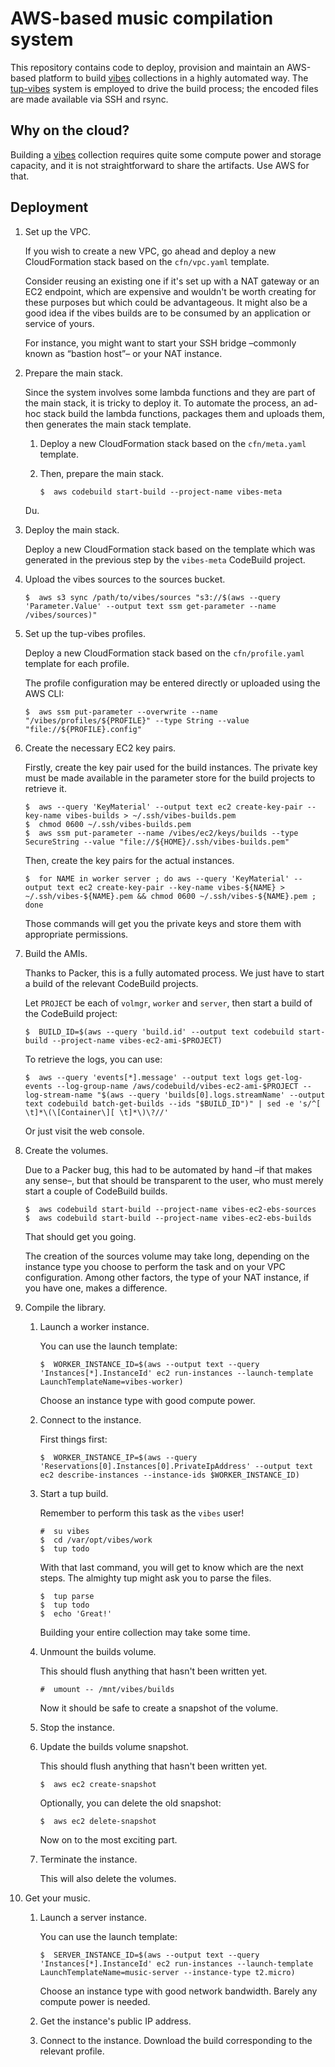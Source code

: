 AWS-based music compilation system
================================================================================

This repository contains code to deploy, provision and maintain an AWS-based platform to build [vibes](https://www.davidjsp.eu/vibes/index) collections in a highly automated way. The [tup-vibes](https://github.com/kalrish/tup-vibes) system is employed to drive the build process; the encoded files are made available via SSH and rsync.


Why on the cloud?
--------------------------------------------------------------------------------

Building a [vibes]() collection requires quite some compute power and storage capacity, and it is not straightforward to share the artifacts. Use AWS for that.


Deployment
--------------------------------------------------------------------------------

 1.  Set up the VPC.
 
     If you wish to create a new VPC, go ahead and deploy a new CloudFormation stack based on the `cfn/vpc.yaml` template.
     
     Consider reusing an existing one if it's set up with a NAT gateway or an EC2 endpoint, which are expensive and wouldn't be worth creating for these purposes but which could be advantageous. It might also be a good idea if the vibes builds are to be consumed by an application or service of yours.
     
     For instance, you might want to start your SSH bridge –commonly known as “bastion host”– or your NAT instance.
 
 2.  Prepare the main stack.
 
     Since the system involves some lambda functions and they are part of the main stack, it is tricky to deploy it. To automate the process, an ad-hoc stack build the lambda functions, packages them and uploads them, then generates the main stack template.
     
     1.  Deploy a new CloudFormation stack based on the `cfn/meta.yaml` template.
     
     2.  Then, prepare the main stack.
     
             $  aws codebuild start-build --project-name vibes-meta
     
     Du.
 
 2.  Deploy the main stack.
 
     Deploy a new CloudFormation stack based on the template which was generated in the previous step by the `vibes-meta` CodeBuild project.
 
 3.  Upload the vibes sources to the sources bucket.
 
         $  aws s3 sync /path/to/vibes/sources "s3://$(aws --query 'Parameter.Value' --output text ssm get-parameter --name /vibes/sources)"
 
 4.  Set up the tup-vibes profiles.
 
     Deploy a new CloudFormation stack based on the `cfn/profile.yaml` template for each profile.
     
     The profile configuration may be entered directly or uploaded using the AWS CLI:
     
         $  aws ssm put-parameter --overwrite --name "/vibes/profiles/${PROFILE}" --type String --value "file://${PROFILE}.config"
 
 5.  Create the necessary EC2 key pairs.

     Firstly, create the key pair used for the build instances. The private key must be made available in the parameter store for the build projects to retrieve it.
     
         $  aws --query 'KeyMaterial' --output text ec2 create-key-pair --key-name vibes-builds > ~/.ssh/vibes-builds.pem
         $  chmod 0600 ~/.ssh/vibes-builds.pem
         $  aws ssm put-parameter --name /vibes/ec2/keys/builds --type SecureString --value "file://${HOME}/.ssh/vibes-builds.pem"
     
     Then, create the key pairs for the actual instances.
     
         $  for NAME in worker server ; do aws --query 'KeyMaterial' --output text ec2 create-key-pair --key-name vibes-${NAME} > ~/.ssh/vibes-${NAME}.pem && chmod 0600 ~/.ssh/vibes-${NAME}.pem ; done
     
     Those commands will get you the private keys and store them with appropriate permissions.
 
 6.  Build the AMIs.
 
     Thanks to Packer, this is a fully automated process. We just have to start a build of the relevant CodeBuild projects.
     
     Let `PROJECT` be each of `volmgr`, `worker` and `server`, then start a build of the CodeBuild project:
     
         $  BUILD_ID=$(aws --query 'build.id' --output text codebuild start-build --project-name vibes-ec2-ami-$PROJECT)
     
     To retrieve the logs, you can use:
     
         $  aws --query 'events[*].message' --output text logs get-log-events --log-group-name /aws/codebuild/vibes-ec2-ami-$PROJECT --log-stream-name "$(aws --query 'builds[0].logs.streamName' --output text codebuild batch-get-builds --ids "$BUILD_ID")" | sed -e 's/^[ \t]*\(\[Container\][ \t]*\)\?//'
     
     Or just visit the web console.
 
 7.  Create the volumes.
 
     Due to a Packer bug, this had to be automated by hand –if that makes any sense–, but that should be transparent to the user, who must merely start a couple of CodeBuild builds.
      
         $  aws codebuild start-build --project-name vibes-ec2-ebs-sources
         $  aws codebuild start-build --project-name vibes-ec2-ebs-builds
      
     That should get you going.
     
     The creation of the sources volume may take long, depending on the instance type you choose to perform the task and on your VPC configuration. Among other factors, the type of your NAT instance, if you have one, makes a difference.
 
 8.  Compile the library.
 
     1.  Launch a worker instance.
     
         You can use the launch template:
         
             $  WORKER_INSTANCE_ID=$(aws --output text --query 'Instances[*].InstanceId' ec2 run-instances --launch-template LaunchTemplateName=vibes-worker)
         
         Choose an instance type with good compute power.
     
     2.  Connect to the instance.
     
         First things first:
         
             $  WORKER_INSTANCE_IP=$(aws --query 'Reservations[0].Instances[0].PrivateIpAddress' --output text ec2 describe-instances --instance-ids $WORKER_INSTANCE_ID)
     
     3.  Start a tup build.
     
         Remember to perform this task as the `vibes` user!
           
             #  su vibes
             $  cd /var/opt/vibes/work
             $  tup todo
         
         With that last command, you will get to know which are the next steps. The almighty tup might ask you to parse the files.
         
             $  tup parse
             $  tup todo
             $  echo 'Great!'
         
         Building your entire collection may take some time.
     
     4.  Unmount the builds volume.
     
         This should flush anything that hasn't been written yet.
         
             #  umount -- /mnt/vibes/builds
         
         Now it should be safe to create a snapshot of the volume.
     
     5.  Stop the instance.
     
     6.  Update the builds volume snapshot.
     
         This should flush anything that hasn't been written yet.
         
             $  aws ec2 create-snapshot
         
         Optionally, you can delete the old snapshot:
         
             $  aws ec2 delete-snapshot
         
         Now on to the most exciting part.
     
     7.  Terminate the instance.
     
         This will also delete the volumes.
 
 9.  Get your music.
 
     1.  Launch a server instance.
     
         You can use the launch template:
          
             $  SERVER_INSTANCE_ID=$(aws --output text --query 'Instances[*].InstanceId' ec2 run-instances --launch-template LaunchTemplateName=music-server --instance-type t2.micro)
          
         Choose an instance type with good network bandwidth. Barely any compute power is needed.
     
     2.  Get the instance's public IP address.
     
     3.  Connect to the instance. Download the build corresponding to the relevant profile.
